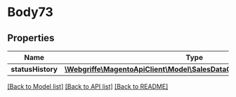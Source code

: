 # Body73

## Properties
Name | Type | Description | Notes
------------ | ------------- | ------------- | -------------
**statusHistory** | [**\Webgriffe\MagentoApiClient\Model\SalesDataOrderStatusHistoryInterface**](SalesDataOrderStatusHistoryInterface.md) |  | 

[[Back to Model list]](../README.md#documentation-for-models) [[Back to API list]](../README.md#documentation-for-api-endpoints) [[Back to README]](../README.md)


